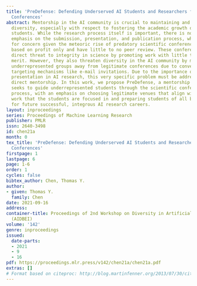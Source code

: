 ```yaml
---
title: 'PreDefense: Defending Underserved AI Students and Researchers from Predatory
  Conferences'
abstract: Mentorship in the AI community is crucial to maintaining and increasing
  diversity, especially with respect to fostering the academic growth of underserved
  students. While the research process itself is important, there is not sufficient
  emphasis on the submission, presentation, and publication process, which is a cause
  for concern given the meteoric rise of predatory scientific conferences, which are
  based on profit only and have little to no peer review. These conferences are a
  direct threat to integrity in science by promoting work with little to no scientific
  merit. However, they also threaten diversity in the AI community by marginalizing
  underrepresented groups away from legitimate conferences due to convenience and
  targeting mechanisms like e-mail invitations. Due to the importance of conference
  presentation in AI research, this very specific problem must be addressed through
  direct mentorship. In this work, we propose PreDefense, a mentorship program that
  seeks to guide underrepresented students through the scientific conference and workshop
  process, with an emphasis on choosing legitimate venues that align with the specific
  work that the students are focused in and preparing students of all backgrounds
  for future successful, integrous AI research careers.
layout: inproceedings
series: Proceedings of Machine Learning Research
publisher: PMLR
issn: 2640-3498
id: chen21a
month: 0
tex_title: 'PreDefense: Defending Underserved AI Students and Researchers from Predatory
  Conferences'
firstpage: 1
lastpage: 6
page: 1-6
order: 1
cycles: false
bibtex_author: Chen, Thomas Y.
author:
- given: Thomas Y.
  family: Chen
date: 2021-09-16
address:
container-title: Proceedings of 2nd Workshop on Diversity in Artificial Intelligence
  (AIDBEI)
volume: '142'
genre: inproceedings
issued:
  date-parts:
  - 2021
  - 9
  - 16
pdf: https://proceedings.mlr.press/v142/chen21a/chen21a.pdf
extras: []
# Format based on citeproc: http://blog.martinfenner.org/2013/07/30/citeproc-yaml-for-bibliographies/
---
```

